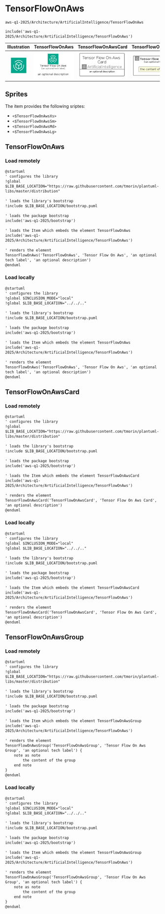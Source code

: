 # TensorFlowOnAws


```text
aws-q1-2025/Architecture/ArtificialIntelligence/TensorFlowOnAws
```

```text
include('aws-q1-2025/Architecture/ArtificialIntelligence/TensorFlowOnAws')
```



| Illustration | TensorFlowOnAws | TensorFlowOnAwsCard | TensorFlowOnAwsGroup |
| :---: | :---: | :---: | :---: |
| ![illustration for Illustration](../../../aws-q1-2025/Architecture/ArtificialIntelligence/TensorFlowOnAws.png) | ![illustration for TensorFlowOnAws](../../../aws-q1-2025/Architecture/ArtificialIntelligence/TensorFlowOnAws.Local.png) | ![illustration for TensorFlowOnAwsCard](../../../aws-q1-2025/Architecture/ArtificialIntelligence/TensorFlowOnAwsCard.Local.png) | ![illustration for TensorFlowOnAwsGroup](../../../aws-q1-2025/Architecture/ArtificialIntelligence/TensorFlowOnAwsGroup.Local.png) |



## Sprites
The item provides the following sriptes:

- `<$TensorFlowOnAwsXs>`
- `<$TensorFlowOnAwsSm>`
- `<$TensorFlowOnAwsMd>`
- `<$TensorFlowOnAwsLg>`





## TensorFlowOnAws

### Load remotely
```plantuml
@startuml
' configures the library
!global $LIB_BASE_LOCATION="https://raw.githubusercontent.com/tmorin/plantuml-libs/master/distribution"

' loads the library's bootstrap
!include $LIB_BASE_LOCATION/bootstrap.puml

' loads the package bootstrap
include('aws-q1-2025/bootstrap')

' loads the Item which embeds the element TensorFlowOnAws
include('aws-q1-2025/Architecture/ArtificialIntelligence/TensorFlowOnAws')

' renders the element
TensorFlowOnAws('TensorFlowOnAws', 'Tensor Flow On Aws', 'an optional tech label', 'an optional description')
@enduml
```

### Load locally
```plantuml
@startuml
' configures the library
!global $INCLUSION_MODE="local"
!global $LIB_BASE_LOCATION="../../.."

' loads the library's bootstrap
!include $LIB_BASE_LOCATION/bootstrap.puml

' loads the package bootstrap
include('aws-q1-2025/bootstrap')

' loads the Item which embeds the element TensorFlowOnAws
include('aws-q1-2025/Architecture/ArtificialIntelligence/TensorFlowOnAws')

' renders the element
TensorFlowOnAws('TensorFlowOnAws', 'Tensor Flow On Aws', 'an optional tech label', 'an optional description')
@enduml
```

## TensorFlowOnAwsCard

### Load remotely
```plantuml
@startuml
' configures the library
!global $LIB_BASE_LOCATION="https://raw.githubusercontent.com/tmorin/plantuml-libs/master/distribution"

' loads the library's bootstrap
!include $LIB_BASE_LOCATION/bootstrap.puml

' loads the package bootstrap
include('aws-q1-2025/bootstrap')

' loads the Item which embeds the element TensorFlowOnAwsCard
include('aws-q1-2025/Architecture/ArtificialIntelligence/TensorFlowOnAws')

' renders the element
TensorFlowOnAwsCard('TensorFlowOnAwsCard', 'Tensor Flow On Aws Card', 'an optional description')
@enduml
```

### Load locally
```plantuml
@startuml
' configures the library
!global $INCLUSION_MODE="local"
!global $LIB_BASE_LOCATION="../../.."

' loads the library's bootstrap
!include $LIB_BASE_LOCATION/bootstrap.puml

' loads the package bootstrap
include('aws-q1-2025/bootstrap')

' loads the Item which embeds the element TensorFlowOnAwsCard
include('aws-q1-2025/Architecture/ArtificialIntelligence/TensorFlowOnAws')

' renders the element
TensorFlowOnAwsCard('TensorFlowOnAwsCard', 'Tensor Flow On Aws Card', 'an optional description')
@enduml
```

## TensorFlowOnAwsGroup

### Load remotely
```plantuml
@startuml
' configures the library
!global $LIB_BASE_LOCATION="https://raw.githubusercontent.com/tmorin/plantuml-libs/master/distribution"

' loads the library's bootstrap
!include $LIB_BASE_LOCATION/bootstrap.puml

' loads the package bootstrap
include('aws-q1-2025/bootstrap')

' loads the Item which embeds the element TensorFlowOnAwsGroup
include('aws-q1-2025/Architecture/ArtificialIntelligence/TensorFlowOnAws')

' renders the element
TensorFlowOnAwsGroup('TensorFlowOnAwsGroup', 'Tensor Flow On Aws Group', 'an optional tech label') {
    note as note
        the content of the group
    end note
}
@enduml
```

### Load locally
```plantuml
@startuml
' configures the library
!global $INCLUSION_MODE="local"
!global $LIB_BASE_LOCATION="../../.."

' loads the library's bootstrap
!include $LIB_BASE_LOCATION/bootstrap.puml

' loads the package bootstrap
include('aws-q1-2025/bootstrap')

' loads the Item which embeds the element TensorFlowOnAwsGroup
include('aws-q1-2025/Architecture/ArtificialIntelligence/TensorFlowOnAws')

' renders the element
TensorFlowOnAwsGroup('TensorFlowOnAwsGroup', 'Tensor Flow On Aws Group', 'an optional tech label') {
    note as note
        the content of the group
    end note
}
@enduml
```

